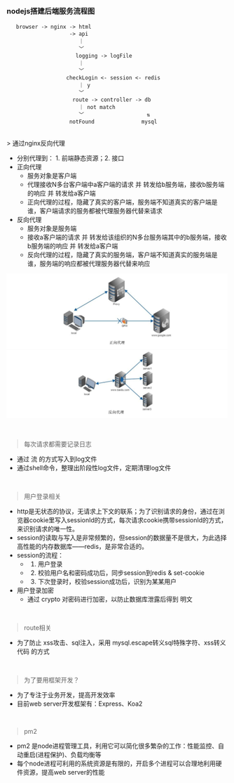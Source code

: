 ### nodejs搭建后端服务流程图

```
   browser -> nginx -> html
                    -> api
                       ｜
                       ﹀
                      logging -> logFile
                       ｜
                       ﹀
                   checkLogin <- session <- redis
                       ｜ y
                       ﹀
                     route -> controller -> db
                       ｜ not match
                       ﹀                    ⇅
                    notFound               mysql
```

<br>
> 通过nginx反向代理

- 分别代理到： 1. 前端静态资源；2. 接口
- 正向代理
    - 服务对象是客户端
    - 代理接收N多台客户端中a客户端的请求 并 转发给b服务端，接收b服务端的响应 并 转发给a客户端
    - 正向代理的过程，隐藏了真实的客户端，服务端不知道真实的客户端是谁，客户端请求的服务都被代理服务器代替来请求
- 反向代理
    - 服务对象是服务端
    - 接收a客户端的请求 并 转发给该组织的N多台服务端其中的b服务端，接收b服务端的响应 并 转发给a客户端
    - 反向代理的过程，隐藏了真实的服务端，客户端不知道真实的服务端是谁，服务端的响应都被代理服务器代替来响应

![正向代理](./forward-agency.png "正向代理")
![反向代理](./reverse-proxy.png "反向代理")

<br>

> 每次请求都需要记录日志
- 通过 流 的方式写入到log文件
- 通过shell命令，整理出阶段性log文件，定期清理log文件

<br>

> 用户登录相关
- http是无状态的协议，无请求上下文的联系；为了识别请求的身份，通过在浏览器cookie里写入sessionId的方式，每次请求cookie携带sessionId的方式，来识别请求的唯一性。
- session的读取与写入是非常频繁的，但session的数据量不是很大，为此选择高性能的内存数据库——redis，是非常合适的。
- session的流程：
    - 1. 用户登录
    - 2. 校验用户名和密码成功后，同步session到redis & set-cookie
    - 3. 下次登录时，校验session成功后，识别为某某用户
- 用户登录加密
    - 通过 crypto 对密码进行加密，以防止数据库泄露后得到 明文

<br>

> route相关
- 为了防止 xss攻击、sql注入，采用 mysql.escape转义sql特殊字符、xss转义代码 的方式

<br>

> 为了要用框架开发？
- 为了专注于业务开发，提高开发效率
- 目前web server开发框架有：Express、Koa2

<br>

> pm2
- pm2 是node进程管理工具，利用它可以简化很多繁杂的工作：性能监控、自动重启(进程保护)、负载均衡等
- 每个node进程可利用的系统资源是有限的，开启多个进程可以合理地利用硬件资源，提高web server的性能
